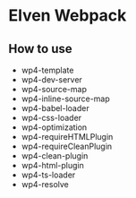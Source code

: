 # Elven Webpack


## How to use

- wp4-template
- wp4-dev-server
- wp4-source-map
- wp4-inline-source-map
- wp4-babel-loader
- wp4-css-loader
- wp4-optimization
- wp4-requireHTMLPlugin
- wp4-requireCleanPlugin
- wp4-clean-plugin
- wp4-html-plugin
- wp4-ts-loader
- wp4-resolve

